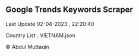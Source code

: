

## Google Trends Keywords Scraper 
 
Last Update 02-04-2023 , 22:20:40

Country List :
VIETNAM.json



© Abdul Muttaqin 
